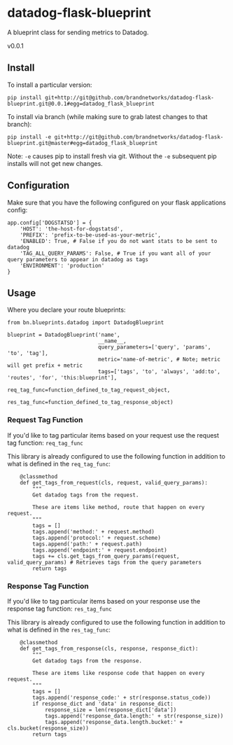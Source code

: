 # datadog-flask-blueprint
A blueprint class for sending metrics to Datadog.

v0.0.1

## Install 

To install a particular version:

```
pip install git+http://git@github.com/brandnetworks/datadog-flask-blueprint.git@0.0.1#egg=datadog_flask_blueprint
```

To install via branch (while making sure to grab latest changes to that branch):

```
pip install -e git+http://git@github.com/brandnetworks/datadog-flask-blueprint.git@master#egg=datadog_flask_blueprint
```

Note: `-e` causes pip to install fresh via git. Without the `-e` subsequent pip installs will not get new changes.

## Configuration

Make sure that you have the following configured on your flask applications config:

```
app.config['DOGSTATSD'] = {
    'HOST': 'the-host-for-dogstatsd',
    'PREFIX': 'prefix-to-be-used-as-your-metric',
    'ENABLED': True, # False if you do not want stats to be sent to datadog
    'TAG_ALL_QUERY_PARAMS': False, # True if you want all of your query parameters to appear in datadog as tags
    'ENVIRONMENT': 'production'
}
```

## Usage

Where you declare your route blueprints:

```
from bn.blueprints.datadog import DatadogBlueprint

blueprint = DatadogBlueprint('name',
                             __name__,
                             query_parameters=['query', 'params', 'to', 'tag'],
                             metric='name-of-metric', # Note; metric will get prefix + metric
                             tags=['tags', 'to', 'always', 'add:to', 'routes', 'for', 'this:blueprint'],
                             req_tag_func=function_defined_to_tag_request_object,
                             res_tag_func=function_defined_to_tag_response_object)
```

### Request Tag Function

If you'd like to tag particular items based on your request use the request tag function: `req_tag_func`

This library is already configured to use the following function in addition to what is defined in the `req_tag_func`:

```
    @classmethod
    def get_tags_from_request(cls, request, valid_query_params):
        """
        Get datadog tags from the request.

        These are items like method, route that happen on every request.
        """
        tags = []
        tags.append('method:' + request.method)
        tags.append('protocol:' + request.scheme)
        tags.append('path:' + request.path)
        tags.append('endpoint:' + request.endpoint)
        tags += cls.get_tags_from_query_params(request, valid_query_params) # Retrieves tags from the query parameters
        return tags
```

### Response Tag Function

If you'd like to tag particular items based on your response use the response tag function: `res_tag_func`

This library is already configured to use the following function in addition to what is defined in the `res_tag_func`:

```
    @classmethod
    def get_tags_from_response(cls, response, response_dict):
        """
        Get datadog tags from the response.

        These are items like response code that happen on every request.
        """
        tags = []
        tags.append('response_code:' + str(response.status_code))
        if response_dict and 'data' in response_dict:
            response_size = len(response_dict['data'])
            tags.append('response_data.length:' + str(response_size))
            tags.append('response_data.length.bucket:' + cls.bucket(response_size))
        return tags
```
